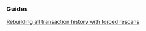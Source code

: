 ### Guides

[Rebuilding all transaction history with forced rescans](https://github.com/tinyverse-web3/btcwallet/tree/master/docs/force_rescans.md)
